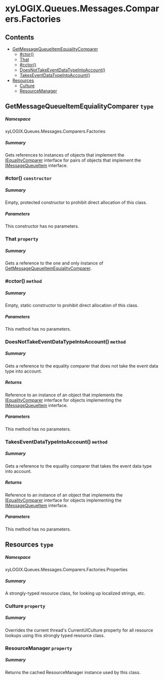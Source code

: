 <a name='assembly'></a>
# xyLOGIX.Queues.Messages.Comparers.Factories

## Contents

- [GetMessageQueueItemEquialityComparer](#T-xyLOGIX-Queues-Messages-Comparers-Factories-GetMessageQueueItemEquialityComparer 'xyLOGIX.Queues.Messages.Comparers.Factories.GetMessageQueueItemEquialityComparer')
  - [#ctor()](#M-xyLOGIX-Queues-Messages-Comparers-Factories-GetMessageQueueItemEquialityComparer-#ctor 'xyLOGIX.Queues.Messages.Comparers.Factories.GetMessageQueueItemEquialityComparer.#ctor')
  - [That](#P-xyLOGIX-Queues-Messages-Comparers-Factories-GetMessageQueueItemEquialityComparer-That 'xyLOGIX.Queues.Messages.Comparers.Factories.GetMessageQueueItemEquialityComparer.That')
  - [#cctor()](#M-xyLOGIX-Queues-Messages-Comparers-Factories-GetMessageQueueItemEquialityComparer-#cctor 'xyLOGIX.Queues.Messages.Comparers.Factories.GetMessageQueueItemEquialityComparer.#cctor')
  - [DoesNotTakeEventDataTypeIntoAccount()](#M-xyLOGIX-Queues-Messages-Comparers-Factories-GetMessageQueueItemEquialityComparer-DoesNotTakeEventDataTypeIntoAccount 'xyLOGIX.Queues.Messages.Comparers.Factories.GetMessageQueueItemEquialityComparer.DoesNotTakeEventDataTypeIntoAccount')
  - [TakesEventDataTypeIntoAccount()](#M-xyLOGIX-Queues-Messages-Comparers-Factories-GetMessageQueueItemEquialityComparer-TakesEventDataTypeIntoAccount 'xyLOGIX.Queues.Messages.Comparers.Factories.GetMessageQueueItemEquialityComparer.TakesEventDataTypeIntoAccount')
- [Resources](#T-xyLOGIX-Queues-Messages-Comparers-Factories-Properties-Resources 'xyLOGIX.Queues.Messages.Comparers.Factories.Properties.Resources')
  - [Culture](#P-xyLOGIX-Queues-Messages-Comparers-Factories-Properties-Resources-Culture 'xyLOGIX.Queues.Messages.Comparers.Factories.Properties.Resources.Culture')
  - [ResourceManager](#P-xyLOGIX-Queues-Messages-Comparers-Factories-Properties-Resources-ResourceManager 'xyLOGIX.Queues.Messages.Comparers.Factories.Properties.Resources.ResourceManager')

<a name='T-xyLOGIX-Queues-Messages-Comparers-Factories-GetMessageQueueItemEquialityComparer'></a>
## GetMessageQueueItemEquialityComparer `type`

##### Namespace

xyLOGIX.Queues.Messages.Comparers.Factories

##### Summary

Gets references to instances of objects that implement the
[IEqualityComparer](http://msdn.microsoft.com/query/dev14.query?appId=Dev14IDEF1&l=EN-US&k=k:System.Collections.Generic.IEqualityComparer 'System.Collections.Generic.IEqualityComparer')
interface for
pairs of objects that implement the
[IMessageQueueItem](#T-xyLOGIX-Queues-Messages-Interfaces-IMessageQueueItem 'xyLOGIX.Queues.Messages.Interfaces.IMessageQueueItem')
interface.

<a name='M-xyLOGIX-Queues-Messages-Comparers-Factories-GetMessageQueueItemEquialityComparer-#ctor'></a>
### #ctor() `constructor`

##### Summary

Empty, protected constructor to prohibit direct allocation of this class.

##### Parameters

This constructor has no parameters.

<a name='P-xyLOGIX-Queues-Messages-Comparers-Factories-GetMessageQueueItemEquialityComparer-That'></a>
### That `property`

##### Summary

Gets a reference to the one and only instance of
[GetMessageQueueItemEquialityComparer](#T-xyLOGIX-Queues-Messages-Comparers-Factories-GetMessageQueueItemEquialityComparer 'xyLOGIX.Queues.Messages.Comparers.Factories.GetMessageQueueItemEquialityComparer').

<a name='M-xyLOGIX-Queues-Messages-Comparers-Factories-GetMessageQueueItemEquialityComparer-#cctor'></a>
### #cctor() `method`

##### Summary

Empty, static constructor to prohibit direct allocation of this class.

##### Parameters

This method has no parameters.

<a name='M-xyLOGIX-Queues-Messages-Comparers-Factories-GetMessageQueueItemEquialityComparer-DoesNotTakeEventDataTypeIntoAccount'></a>
### DoesNotTakeEventDataTypeIntoAccount() `method`

##### Summary

Gets a reference to the equality comparer that does not take the
event data type into account.

##### Returns

Reference to an instance of an object that implements the
[IEqualityComparer](http://msdn.microsoft.com/query/dev14.query?appId=Dev14IDEF1&l=EN-US&k=k:System.Collections.Generic.IEqualityComparer 'System.Collections.Generic.IEqualityComparer')
interface
for objects implementing the
[IMessageQueueItem](#T-xyLOGIX-Queues-Messages-Interfaces-IMessageQueueItem 'xyLOGIX.Queues.Messages.Interfaces.IMessageQueueItem')
interface.

##### Parameters

This method has no parameters.

<a name='M-xyLOGIX-Queues-Messages-Comparers-Factories-GetMessageQueueItemEquialityComparer-TakesEventDataTypeIntoAccount'></a>
### TakesEventDataTypeIntoAccount() `method`

##### Summary

Gets a reference to the equality comparer that takes the event data
type into account.

##### Returns

Reference to an instance of an object that implements the
[IEqualityComparer](http://msdn.microsoft.com/query/dev14.query?appId=Dev14IDEF1&l=EN-US&k=k:System.Collections.Generic.IEqualityComparer 'System.Collections.Generic.IEqualityComparer')
interface
for objects implementing the
[IMessageQueueItem](#T-xyLOGIX-Queues-Messages-Interfaces-IMessageQueueItem 'xyLOGIX.Queues.Messages.Interfaces.IMessageQueueItem')
interface.

##### Parameters

This method has no parameters.

<a name='T-xyLOGIX-Queues-Messages-Comparers-Factories-Properties-Resources'></a>
## Resources `type`

##### Namespace

xyLOGIX.Queues.Messages.Comparers.Factories.Properties

##### Summary

A strongly-typed resource class, for looking up localized strings, etc.

<a name='P-xyLOGIX-Queues-Messages-Comparers-Factories-Properties-Resources-Culture'></a>
### Culture `property`

##### Summary

Overrides the current thread's CurrentUICulture property for all
  resource lookups using this strongly typed resource class.

<a name='P-xyLOGIX-Queues-Messages-Comparers-Factories-Properties-Resources-ResourceManager'></a>
### ResourceManager `property`

##### Summary

Returns the cached ResourceManager instance used by this class.
